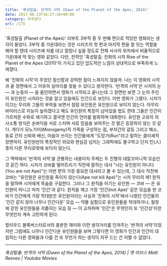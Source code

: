 ```yaml
---
title: '혹성탈출: 반격의 서막 (Dawn of the Planet of the Apes, 2014)'
date: 2017-08-23T16:27:34+00:00
category: 마주한다
url: /175
---
```


'혹성탈출 (Planet of the Apes)' 리부트 3부작 중 두 번째 편으로 적당한 영화라는 생각이 들었다. 3부작 중 가운데라는 것은 시리즈의 첫 편과 마지막 편을 잘 잇는 역할을 해야 할 텐데 시리즈에 자를 대고 잘랐나 싶을 정도로 전체 서사의 위치에서 비율적으로 가운데에 딱 맞는 영화 같았다. 다만, 전작인 '혹성탈출: 진화의 시작 Rise of the Planet of the Apes (2011)'이 가지고 있던 압도적인 느낌이 상대적으로 부족하게 느껴졌다.

왜 '진화의 시작'이 주었던 참신함과 강력한 힘이 느껴지지 않을까. 나는 이 영화의 시작과 끝 장면에서 그 이유의 실마리를 찾을 수 있다고 생각한다. '반격의 서막'은 시저의 눈 — 과 눈동자 — 을 줌인하면서 영화가 시작되고 끝나는데 그 장면만 보면 그 눈의 주인이 유인원인 시저라는 것을 알고 있음에도 인간으로 보인다. 이번 영화가 그랬다. 시저가 이끄는 무리와 그들의 부락을 보면서 점점 유인원은 유인원으로 보이지 않는다. 아무리 바이러스로 지능이 높아졌다고 해도 유인원의 특징이 남아있을 법도 한데 그들은 인간이 가르쳐준 수화로 얘기하고 결국엔 인간의 언어를 발화하며 대화한다. 유인원 고유의 의사소통 방식은 손바닥을 서로 스치며 서로 믿음을 보여주는 것 말곤 등장하지 않는 것 같다. 게다가 모노가미(Monogamy)적 가족을 구성하는 점, 부자간의 갈등 그리고 해소, 동료 간의 신뢰와 배신, 마음이 쓰이는 인간들에게 "도망가(Run"라고 말하는 클리셰적 장면까지. 유인원만의 특징적인 외모와 현실감 넘치는 그래픽에도 불구하고 단지 인(人)종이 다른 무리로밖에 보이지 않는다.

그 맥락에서 '반격의 서막'을 관통하는 내용이자 주제는 두 진형의 데칼꼬마니적 모습인 것 같긴 하다. 시저가 코바를 떨어트리기 직전에 말하는 대사 "너는 유인원이 아니다(You are not Ape)"는 이번 편의 가장 중요한 대사라고 볼 수 있는데, 그 대사 직전에 코바는 "유인원은 유인원을 죽이지 않는다(Ape not kill Ape)"는 시저 무리의 제1 원칙을 말하며 시저에게 목숨을 구걸한다. 그러나 그 원칙을 어기는 유인원 — 코바 — 은 유인원이 아니고 마치 '인간'과 같다. 원칙을 깨고 가장 '인간(not Ape)' 같은 모습을 한 코바가 인간에게 가장 학대받은 유인원이라는 사실과 '진화의 시작'에서 나왔던 인간들의 '인간 같지 않아 너무나 인간다운' 모습 — 약물 실험으로 유인원들을 학대하거나, 철창에 갇힌 유인원들을 괴롭히는 모습 등 — 이 교차하며 '인간'은 무엇인지 또 '인간성'이란 무엇인지 계속 고민하게 된다.

할리우드 블록버스터로서의 충분한 재미와 이런 생각거리를 던져주는 '반격의 서막'이었지만 그럼에도 너무나 인간다운 유인원들을 보며 그렇다면 이 영화가 인간과 인간이 대립하는 다른 영화들과 다를 건 또 무언가 하는 생각이 자꾸 드는 건 어쩔 수 없었다.

---

_혹성탈출: 반격의 서막 (Dawn of the Planet of the Apes, 2014) | 맷 리브스 Matt Reeves | Youtube Movies_
